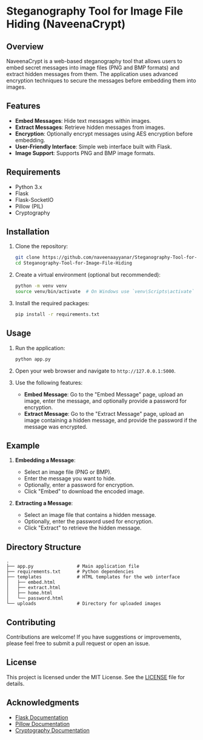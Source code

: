 # Steganography Tool for Image File Hiding (NaveenaCrypt)

## Overview
NaveenaCrypt is a web-based steganography tool that allows users to embed secret messages into image files (PNG and BMP formats) and extract hidden messages from them. The application uses advanced encryption techniques to secure the messages before embedding them into images.

## Features
- **Embed Messages**: Hide text messages within images.
- **Extract Messages**: Retrieve hidden messages from images.
- **Encryption**: Optionally encrypt messages using AES encryption before embedding.
- **User-Friendly Interface**: Simple web interface built with Flask.
- **Image Support**: Supports PNG and BMP image formats.

## Requirements
- Python 3.x
- Flask
- Flask-SocketIO
- Pillow (PIL)
- Cryptography

## Installation
1. Clone the repository:
   ```bash
   git clone https://github.com/naveenaayyanar/Steganography-Tool-for-Image-File-Hiding.git
   cd Steganography-Tool-for-Image-File-Hiding
   ```

2. Create a virtual environment (optional but recommended):
   ```bash
   python -m venv venv
   source venv/bin/activate  # On Windows use `venv\Scripts\activate`
   ```

3. Install the required packages:
   ```bash
   pip install -r requirements.txt
   ```

## Usage
1. Run the application:
   ```bash
   python app.py
   ```

2. Open your web browser and navigate to `http://127.0.0.1:5000`.

3. Use the following features:
   - **Embed Message**: Go to the "Embed Message" page, upload an image, enter the message, and optionally provide a password for encryption.
   - **Extract Message**: Go to the "Extract Message" page, upload an image containing a hidden message, and provide the password if the message was encrypted.

## Example
1. **Embedding a Message**:
   - Select an image file (PNG or BMP).
   - Enter the message you want to hide.
   - Optionally, enter a password for encryption.
   - Click "Embed" to download the encoded image.

2. **Extracting a Message**:
   - Select an image file that contains a hidden message.
   - Optionally, enter the password used for encryption.
   - Click "Extract" to retrieve the hidden message.

## Directory Structure
```
.
├── app.py                # Main application file
├── requirements.txt      # Python dependencies
├── templates             # HTML templates for the web interface
│   ├── embed.html
│   ├── extract.html
│   ├── home.html
│   └── password.html
└── uploads               # Directory for uploaded images
```

## Contributing
Contributions are welcome! If you have suggestions or improvements, please feel free to submit a pull request or open an issue.

## License
This project is licensed under the MIT License. See the [LICENSE](LICENSE) file for details.

## Acknowledgments
- [Flask Documentation](https://flask.palletsprojects.com/)
- [Pillow Documentation](https://pillow.readthedocs.io/en/stable/)
- [Cryptography Documentation](https://cryptography.io/en/latest/)
```
